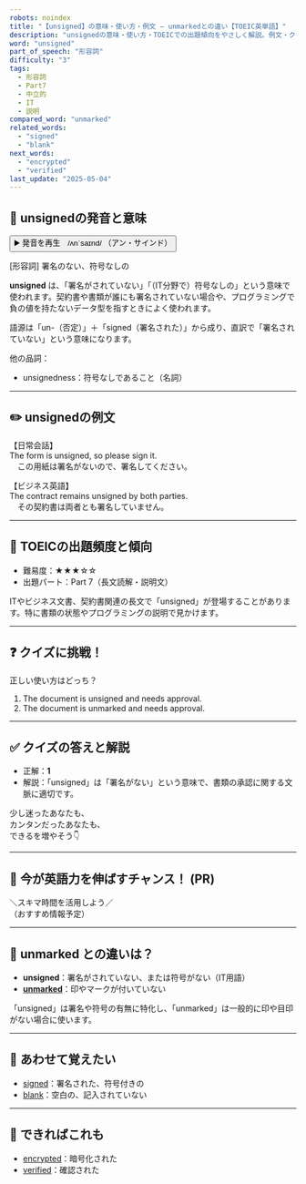 ```yaml
---
robots: noindex
title: "【unsigned】の意味・使い方・例文 ― unmarkedとの違い【TOEIC英単語】"
description: "unsignedの意味・使い方・TOEICでの出題傾向をやさしく解説。例文・クイズ付きでunmarkedとの違いもわかりやすく学べます。"
word: "unsigned"
part_of_speech: "形容詞"
difficulty: "3"
tags:
  - 形容詞
  - Part7
  - 中立的
  - IT
  - 説明
compared_word: "unmarked"
related_words:
  - "signed"
  - "blank"
next_words:
  - "encrypted"
  - "verified"
last_update: "2025-05-04"
---
```


## 🔰 unsignedの発音と意味

<button class="play-audio" onclick="playTTS('unsigned')">
  <span class="play-audio-main">
    ▶️ 発音を再生　/ʌnˈsaɪnd/
  </span>
  <span class="play-audio-sub">
    （アン・サインド）
  </span>
</button>

[形容詞] 署名のない、符号なしの

**unsigned** は、「署名がされていない」「（IT分野で）符号なしの」という意味で使われます。契約書や書類が誰にも署名されていない場合や、プログラミングで負の値を持たないデータ型を指すときによく使われます。

語源は「un-（否定）」＋「signed（署名された）」から成り、直訳で「署名されていない」という意味になります。

他の品詞：  
- unsignedness：符号なしであること（名詞）

---

## ✏️ unsignedの例文

【日常会話】  
The form is unsigned, so please sign it.  
　この用紙は署名がないので、署名してください。

【ビジネス英語】  
The contract remains unsigned by both parties.  
　その契約書は両者とも署名していません。

---

## 🎯 TOEICの出題頻度と傾向

- 難易度：★★★☆☆
- 出題パート：Part 7（長文読解・説明文）

ITやビジネス文書、契約書関連の長文で「unsigned」が登場することがあります。特に書類の状態やプログラミングの説明で見かけます。

---

## ❓ クイズに挑戦！

正しい使い方はどっち？

1. The document is unsigned and needs approval.  
2. The document is unmarked and needs approval.

---

## ✅ クイズの答えと解説

- 正解：**1**
- 解説：「unsigned」は「署名がない」という意味で、書類の承認に関する文脈に適切です。

少し迷ったあなたも、  
カンタンだったあなたも、  
できるを増やそう👇️

---

## 🚀 今が英語力を伸ばすチャンス！ (PR)

<div class="info-center">
＼スキマ時間を活用しよう／<br>  
（おすすめ情報予定）
</div>

---

## 🤔  unmarked との違いは？

- **unsigned**：署名がされていない、または符号がない（IT用語）
- **[unmarked](/unmarked)**：印やマークが付いていない

「unsigned」は署名や符号の有無に特化し、「unmarked」は一般的に印や目印がない場合に使います。

---

## 🧩 あわせて覚えたい

- [signed](/signed)：署名された、符号付きの
- [blank](/blank)：空白の、記入されていない

---

## 📖 できればこれも

- [encrypted](/encrypted)：暗号化された
- [verified](/verified)：確認された

<!-- cvid: aid24_bid06 -->
